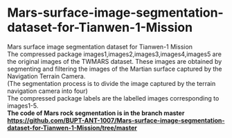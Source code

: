 # Mars-surface-image-segmentation-dataset-for-Tianwen-1-Mission
Mars surface image segmentation dataset for Tianwen-1 Mission  
The compressed package images1,images2,images3,images4,images5 are the original images of the TWMARS dataset. These images are obtained by segmenting and filtering the images of the Martian surface captured by the Navigation Terrain Camera.  
(The segmentation process is to divide the image captured by the terrain navigation camera into four)  
The compressed package labels are the labelled images corresponding to images1-5.  
**The code of Mars rock segmentation is in the branch master https://github.com/BUPT-ANT-1007/Mars-surface-image-segmentation-dataset-for-Tianwen-1-Mission/tree/master**
